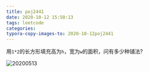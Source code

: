 ```yaml
---
title: poj2441
date: 2020-10-12 15:50:13
tags: leetcode
categories:
typora-copy-images-to: 2020-10-12poj2441
---
```


用`1*2`的长方形填充高为`h`，宽为`w`的面积，问有多少种铺法?

![20200513](D:\Github\Hero22.github.io\source\_posts\2020-10-12poj2441\20200513.png)